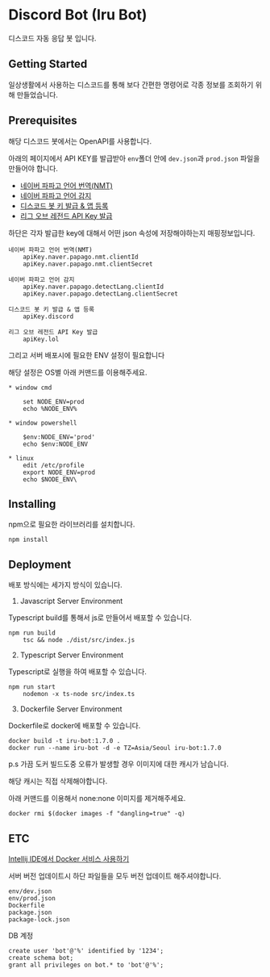Discord Bot (Iru Bot)
===

디스코드 자동 응답 봇 입니다.

Getting Started
--

일상생활에서 사용하는 디스코드를 통해 보다 간편한 명령어로 각종 정보를 조회하기 위해 만들었습니다.

Prerequisites
--

해당 디스코드 봇에서는 OpenAPI를 사용합니다.
 
아래의 페이지에서 API KEY를 발급받아 ```env```폴더 안에 ```dev.json```과 ```prod.json``` 파일을 만들어야 합니다.

- [네이버 파파고 언어 번역(NMT)](https://developers.naver.com/docs/papago/papago-nmt-overview.md)
- [네이버 파파고 언어 감지](https://developers.naver.com/docs/papago/papago-detectlangs-overview.md)
- [디스코드 봇 키 발급 & 앱 등록](https://blog.naver.com/wpdus2694/221192640522)
- [리그 오브 레전드 API Key 발급](https://developer.riotgames.com/)

하단은 각자 발급한 key에 대해서 어떤 json 속성에 저장해야하는지 매핑정보입니다.

```
네이버 파파고 언어 번역(NMT)
    apiKey.naver.papago.nmt.clientId
    apiKey.naver.papago.nmt.clientSecret

네이버 파파고 언어 감지
    apiKey.naver.papago.detectLang.clientId
    apiKey.naver.papago.detectLang.clientSecret

디스코드 봇 키 발급 & 앱 등록
    apiKey.discord

리그 오브 레전드 API Key 발급
    apiKey.lol
```

그리고 서버 배포시에 필요한 ENV 설정이 필요합니다

해당 설정은 OS별 아래 커맨드를 이용해주세요.

```
* window cmd

    set NODE_ENV=prod
    echo %NODE_ENV%

* window powershell

    $env:NODE_ENV='prod'
    echo $env:NODE_ENV

* linux
    edit /etc/profile
    export NODE_ENV=prod
    echo $NODE_ENV\
```

Installing 
---

npm으로 필요한 라이브러리를 설치합니다.

```
npm install
```

Deployment
---

배포 방식에는 세가지 방식이 있습니다.

1. Javascript Server Environment

Typescript build를 통해서 js로 만들어서 배포할 수 있습니다.

```
npm run build
    tsc && node ./dist/src/index.js
```

2. Typescript Server Environment

Typescript로 실행을 하여 배포할 수 있습니다.

```
npm run start
    nodemon -x ts-node src/index.ts
```

3. Dockerfile Server Environment

Dockerfile로 docker에 배포할 수 있습니다.

```
docker build -t iru-bot:1.7.0 . 
docker run --name iru-bot -d -e TZ=Asia/Seoul iru-bot:1.7.0
```

p.s
가끔 도커 빌드도중 오류가 발생할 경우 이미지에 대한 캐시가 남습니다.

해당 캐시는 직접 삭제해야합니다.

아래 커맨드를 이용해서 none:none 이미지를 제거해주세요.

```
docker rmi $(docker images -f "dangling=true" -q)
```

ETC
--
[Intellij IDE에서 Docker 서비스 사용하기](https://log-laboratory.tistory.com/190)

서버 버전 업데이트시 하단 파일들을 모두 버전 업데이트 해주셔야합니다.

```
env/dev.json
env/prod.json
Dockerfile
package.json
package-lock.json
```

DB 계정 
```
create user 'bot'@'%' identified by '1234';
create schema bot;
grant all privileges on bot.* to 'bot'@'%';
```